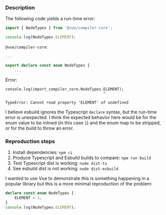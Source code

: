 ### Description
The following code yields a run-time error:
```js
import { NodeTypes } from '@vue/compiler-core';

console.log(NodeTypes.ELEMENT);
```

`@vue/compiler-core`:
```ts
...

export declare const enum NodeTypes {
	...
```

Error:
```
console.log(import_compiler_core.NodeTypes.ELEMENT);
                                           ^

TypeError: Cannot read property 'ELEMENT' of undefined
```

I believe esbuild ignores the Typescript `declare` syntax, but the run-time error is unexpected. I think the expected behavior here would be for the enum value to be inlined (in this case `1`) and the enum map to be stripped, or for the build to throw an error.


### Reproduction steps
1. Install dependencies: `npm ci`
2. Produce Typescript and Esbuild builds to compare: `npm run build`
3. Test Typescript dist is working: `node dist-ts`
4. See esbuild dist is not working: `node dist-esbuild`

I wanted to use Vue to demonstrate this is something happening in a popular library but this is a more minimal reproduction of the problem:
```ts
declare const enum NodeTypes {
    ELEMENT = 1,
}
console.log(NodeTypes.ELEMENT);
```

